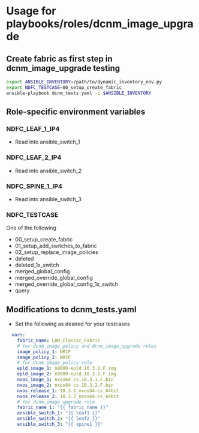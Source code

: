 # Usage for playbooks/roles/dcnm_image_upgrade

## Create fabric as first step in dcnm_image_upgrade testing

```bash
export ANSIBLE_INVENTORY=/path/to/dynamic_inventory_env.py
export NDFC_TESTCASE=00_setup_create_fabric
ansible-playbook dcnm_tests.yaml -i $ANSIBLE_INVENTORY
```

## Role-specific environment variables

### NDFC_LEAF_1_IP4
- Read into ansible_switch_1

### NDFC_LEAF_2_IP4
- Read into ansible_switch_2

### NDFC_SPINE_1_IP4
- Read into ansible_switch_3

### NDFC_TESTCASE

One of the following

- 00_setup_create_fabric
- 01_setup_add_switches_to_fabric
- 02_setup_replace_image_policies
- deleted
- deleted_1x_switch
- merged_global_config
- merged_override_global_config
- merged_override_global_config_1x_switch
- query

## Modifications to dcnm_tests.yaml

- Set the following as desired for your testcases

```yaml
  vars:
    fabric_name: LAN_Classic_Fabric
    # for dcnm_image_policy and dcnm_image_upgrade roles
    image_policy_1: NR1F
    image_policy_2: NR2F
    # for dcnm_image_policy role
    epld_image_1: n9000-epld.10.3.1.F.img
    epld_image_2: n9000-epld.10.3.1.F.img
    nxos_image_1: nxos64-cs.10.3.1.F.bin
    nxos_image_2: nxos64-cs.10.3.2.F.bin
    nxos_release_1: 10.3.1_nxos64-cs_64bit
    nxos_release_2: 10.3.2_nxos64-cs_64bit
    # for dcnm_image_upgrade role
    fabric_name_1: "{{ fabric_name }}"
    ansible_switch_1: "{{ leaf1 }}"
    ansible_switch_2: "{{ leaf2 }}"
    ansible_switch_3: "{{ spine1 }}"
```
